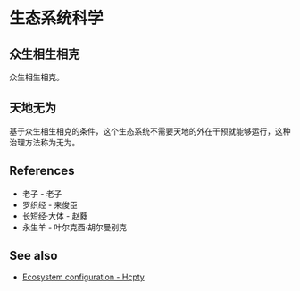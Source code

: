 # 生态系统科学

## 众生相生相克

众生相生相克。

## 天地无为

基于众生相生相克的条件，这个生态系统不需要天地的外在干预就能够运行，这种治理方法称为无为。

## References

- 老子 - 老子
- 罗织经 - 来俊臣
- 长短经·大体 - 赵蕤
- 永生羊 - 叶尔克西·胡尔曼别克

## See also

- [Ecosystem configuration - Hcpty](https://github.com/Hcpty/ecosystem-configuration)
